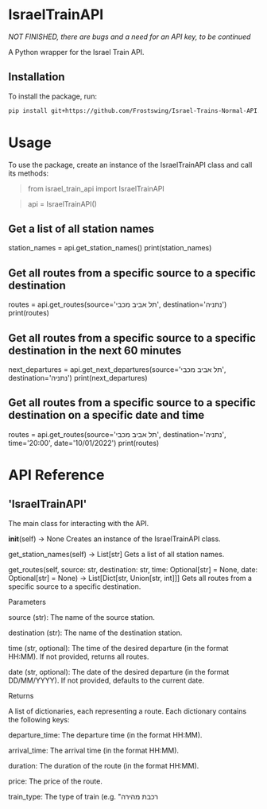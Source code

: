 # IsraelTrainAPI

*NOT FINISHED, there are bugs and a need for an API key, to be continued*


A Python wrapper for the Israel Train API.

## Installation

To install the package, run:

```bash
pip install git+https://github.com/Frostswing/Israel-Trains-Normal-API.git
```

# Usage
To use the package, create an instance of the IsraelTrainAPI class and call its methods:

> from israel_train_api import IsraelTrainAPI

> api = IsraelTrainAPI()

## Get a list of all station names
station_names = api.get_station_names()
print(station_names)

## Get all routes from a specific source to a specific destination
routes = api.get_routes(source='תל אביב מכבי', destination='נתניה')
print(routes)

## Get all routes from a specific source to a specific destination in the next 60 minutes
next_departures = api.get_next_departures(source='תל אביב מכבי', destination='נתניה')
print(next_departures)

## Get all routes from a specific source to a specific destination on a specific date and time
routes = api.get_routes(source='תל אביב מכבי', destination='נתניה', time='20:00', date='10/01/2022')
print(routes)

# API Reference
## 'IsraelTrainAPI'
The main class for interacting with the API.

__init__(self) -> None
Creates an instance of the IsraelTrainAPI class.

get_station_names(self) -> List[str]
Gets a list of all station names.

get_routes(self, source: str, destination: str, time: Optional[str] = None, date: Optional[str] = None) -> List[Dict[str, Union[str, int]]]
Gets all routes from a specific source to a specific destination.

Parameters

source (str): The name of the source station.

destination (str): The name of the destination station.

time (str, optional): The time of the desired departure (in the format HH:MM). If not provided, returns all routes.

date (str, optional): The date of the desired departure (in the format DD/MM/YYYY). If not provided, defaults to the current date.

Returns

A list of dictionaries, each representing a route. Each dictionary contains the following keys:

departure_time: The departure time (in the format HH:MM).

arrival_time: The arrival time (in the format HH:MM).

duration: The duration of the route (in the format HH:MM).

price: The price of the route.

train_type: The type of train (e.g. "רכבת מהירה
